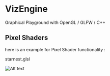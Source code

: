 # VizEngine
Graphical Playground with OpenGL / GLFW / C++

Pixel Shaders
-------------
here is an example for Pixel Shader functionality :

starnest.glsl

![Alt text](/../master/screenshot/vizengine1.gif?raw=true "Pixel Shader")